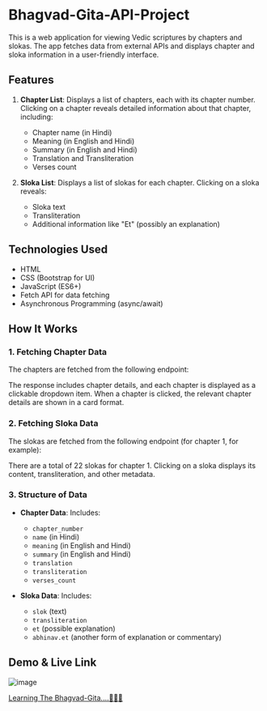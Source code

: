﻿# Bhagvad-Gita-API-Project

This is a web application for viewing Vedic scriptures by chapters and slokas. The app fetches data from external APIs and displays chapter and sloka information in a user-friendly interface.

## Features

1. **Chapter List**: Displays a list of chapters, each with its chapter number. Clicking on a chapter reveals detailed information about that chapter, including:
   - Chapter name (in Hindi)
   - Meaning (in English and Hindi)
   - Summary (in English and Hindi)
   - Translation and Transliteration
   - Verses count

2. **Sloka List**: Displays a list of slokas for each chapter. Clicking on a sloka reveals:
   - Sloka text
   - Transliteration
   - Additional information like "Et" (possibly an explanation)

## Technologies Used

- HTML
- CSS (Bootstrap for UI)
- JavaScript (ES6+)
- Fetch API for data fetching
- Asynchronous Programming (async/await)

## How It Works

### 1. Fetching Chapter Data

The chapters are fetched from the following endpoint:

The response includes chapter details, and each chapter is displayed as a clickable dropdown item. When a chapter is clicked, the relevant chapter details are shown in a card format.

### 2. Fetching Sloka Data

The slokas are fetched from the following endpoint (for chapter 1, for example):

There are a total of 22 slokas for chapter 1. Clicking on a sloka displays its content, transliteration, and other metadata.

### 3. Structure of Data

- **Chapter Data**: Includes:
  - `chapter_number`
  - `name` (in Hindi)
  - `meaning` (in English and Hindi)
  - `summary` (in English and Hindi)
  - `translation`
  - `transliteration`
  - `verses_count`
  
- **Sloka Data**: Includes:
  - `slok` (text)
  - `transliteration`
  - `et` (possible explanation)
  - `abhinav.et` (another form of explanation or commentary)

## Demo & Live Link

![image](https://github.com/user-attachments/assets/90610889-fd35-471e-9b98-b3329e735c8c)

[Learning The Bhagvad-Gita....📖📖📖](https://bhagvad-gita-api-48d8f2.netlify.app)



   


